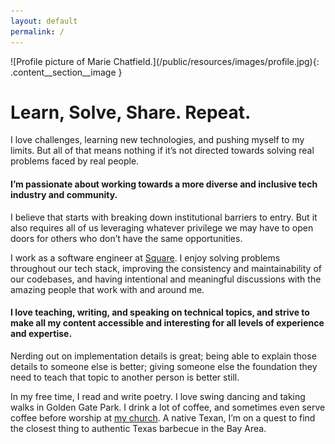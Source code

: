 ```yaml
---
layout: default
permalink: /
---
```


<div class="content__section">
  <div class="content__section__media" markdown="block">
![Profile picture of Marie Chatfield.](/public/resources/images/profile.jpg){: .content__section__image }
  </div>
  <div class="content__section__text content__section__text--centered content__section__text--align-title" markdown="block">

# Learn, Solve, Share. Repeat.

I love challenges, learning new technologies, and pushing myself to my limits.
But all of that means nothing if it’s not directed towards solving real problems faced by real people.

#### I’m passionate about working towards a more diverse and inclusive tech industry and community.

I believe that starts with breaking down institutional barriers to entry.
But it also requires all of us leveraging whatever privilege we may have to open doors for others who don’t have the same opportunities.

I work as a software engineer at [Square](https://squareup.com).
I enjoy solving problems throughout our tech stack, improving the consistency and maintainability of our codebases, and having intentional and meaningful discussions with the amazing people that work with and around me.

#### I love teaching, writing, and speaking on technical topics, and strive to make all my content accessible and interesting for all levels of experience and expertise.

Nerding out on implementation details is great; being able to explain those details to someone else is better; giving someone else the foundation they need to teach that topic to another person is better still.

In my free time, I read and write poetry. I love swing dancing and taking walks in Golden Gate Park.
I drink a lot of coffee, and sometimes even serve coffee before worship at [my church](http://realitysf.com/).
A native Texan, I’m on a quest to find the closest thing to authentic Texas barbecue in the Bay Area.

  </div>
</div>